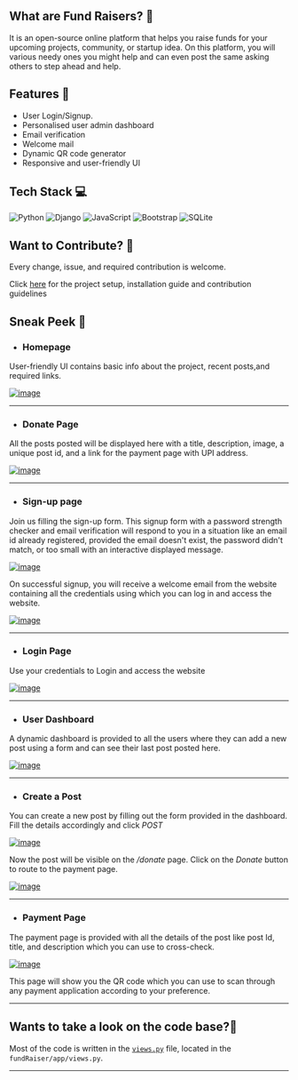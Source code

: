 ## What are Fund Raisers? 🤔
It is an open-source online platform that helps you raise funds for your upcoming projects, community, or startup idea. On this platform, you will various needy ones you might help and can even post the same asking others to step ahead and help.

## Features 💫
+ User Login/Signup.
+ Personalised user admin dashboard
+ Email verification
+ Welcome mail 
+ Dynamic QR code generator
+ Responsive and user-friendly UI

## Tech Stack 💻
![Python](https://img.shields.io/badge/python-3670A0?style=for-the-badge&logo=python&logoColor=ffdd54) ![Django](https://img.shields.io/badge/django-%23092E20.svg?style=for-the-badge&logo=django&logoColor=white) ![JavaScript](https://img.shields.io/badge/javascript-%23323330.svg?style=for-the-badge&logo=javascript&logoColor=%23F7DF1E) ![Bootstrap](https://img.shields.io/badge/bootstrap-%23563D7C.svg?style=for-the-badge&logo=bootstrap&logoColor=white) ![SQLite](https://img.shields.io/badge/sqlite-%2307405e.svg?style=for-the-badge&logo=sqlite&logoColor=white)

## Want to Contribute? 🤝

Every change, issue, and required contribution is welcome.


Click [here](https://github.com/nikhil25803/fundRaiser/blob/main/contribution.md) for the project setup, installation guide and contribution guidelines

## Sneak Peek 👀

+ ### **Homepage** 
User-friendly UI contains basic info about the project, recent posts,and required links.

[![image](https://www.linkpicture.com/q/fundsHomepage.png)](https://www.linkpicture.com/view.php?img=LPic630058d665011415661358)

---
+ ### **Donate Page**
All the posts posted will be displayed here with a title, description, image, a unique post id, and a link for the payment page with UPI address.

[![image](https://www.linkpicture.com/q/loginAsdiffUser.png)](https://www.linkpicture.com/view.php?img=LPic630058d665011415661358)

---

+ ### **Sign-up page**  
Join us filling the sign-up form. This signup form with a password strength checker and email verification will respond to you in a situation like an email id already registered, provided the email doesn't exist, the password didn't match, or too small with an interactive displayed message.

[![image](https://www.linkpicture.com/q/signUpform.png)](https://www.linkpicture.com/view.php?img=LPic630058d665011415661358)

On successful signup, you will receive a welcome email from the website containing all the credentials using which you can log in and access the website.

[![image](https://www.linkpicture.com/q/welcomeMail.png)](https://www.linkpicture.com/view.php?img=LPic630058d665011415661358)

---


+ ### **Login Page** 
Use your credentials to Login and access the website

[![image](https://www.linkpicture.com/q/loginPage.png)](https://www.linkpicture.com/view.php?img=LPic630058d665011415661358)

---

+ ### **User Dashboard** 
A dynamic dashboard is provided to all the users where they can add a new post using a form and can see their last post posted here.

[![image](https://www.linkpicture.com/q/dashboard_4.png)](https://www.linkpicture.com/view.php?img=LPic630058d665011415661358)

---

+ ### **Create a Post** 
You can create a new post by filling out the form provided in the dashboard. Fill the details accordingly and click _POST_

[![image](https://www.linkpicture.com/q/newPostForm.png)](https://www.linkpicture.com/view.php?img=LPic630058d665011415661358)



Now the post will be visible on the _/donate_ page. Click on the _Donate_ button to route to the payment page.

[![image](https://www.linkpicture.com/q/loginAsdiffUser.png)](https://www.linkpicture.com/view.php?img=LPic630058d665011415661358)

---

+ ### **Payment Page** 
The payment page is provided with all the details of the post like post Id, title, and description which you can use to cross-check.

[![image](https://www.linkpicture.com/q/paymentPage.png)](https://www.linkpicture.com/view.php?img=LPic630058d665011415661358)

This page will show you the QR code which you can use to scan through any payment application according to your preference.

---
 ## Wants to take a look on the code base?🧐

 Most of the code is written in the [`views.py`](https://github.com/nikhil25803/fundRaiser/tree/main/raiser) file, located in the `fundRaiser/app/views.py`.

 ---